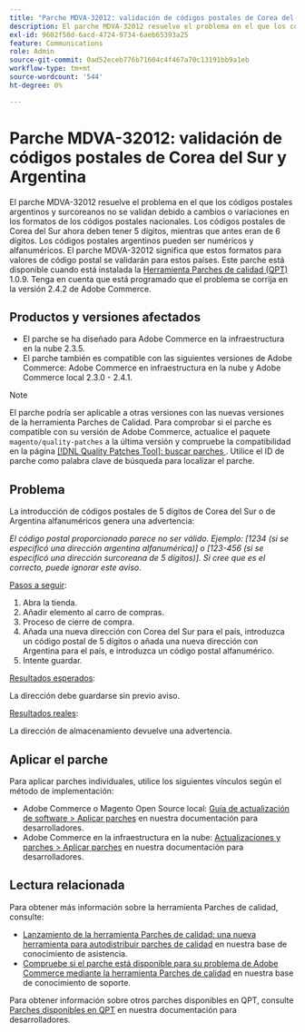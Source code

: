 ```yaml
---
title: "Parche MDVA-32012: validación de códigos postales de Corea del Sur y Argentina"
description: El parche MDVA-32012 resuelve el problema en el que los códigos postales argentinos y surcoreanos no se validan debido a cambios o variaciones en los formatos de los códigos postales nacionales. Los códigos postales de Corea del Sur ahora deben tener 5 dígitos, mientras que antes eran de 6 dígitos. Los códigos postales argentinos pueden ser numéricos y alfanuméricos. El parche MDVA-32012 significa que estos formatos para valores de código postal se validarán para estos países. Este parche está disponible cuando está instalada la [Quality Patches Tool (QPT)](/help/announcements/adobe-commerce-announcements/magento-quality-patches-released-new-tool-to-self-serve-quality-patches.md) 1.0.9. Tenga en cuenta que está programado que el problema se corrija en la versión 2.4.2 de Adobe Commerce.
exl-id: 9602f50d-6acd-4724-9734-6aeb65393a25
feature: Communications
role: Admin
source-git-commit: 0ad52eceb776b71604c4f467a70c13191bb9a1eb
workflow-type: tm+mt
source-wordcount: '544'
ht-degree: 0%

---
```


# Parche MDVA-32012: validación de códigos postales de Corea del Sur y Argentina

El parche MDVA-32012 resuelve el problema en el que los códigos postales argentinos y surcoreanos no se validan debido a cambios o variaciones en los formatos de los códigos postales nacionales. Los códigos postales de Corea del Sur ahora deben tener 5 dígitos, mientras que antes eran de 6 dígitos. Los códigos postales argentinos pueden ser numéricos y alfanuméricos. El parche MDVA-32012 significa que estos formatos para valores de código postal se validarán para estos países. Este parche está disponible cuando está instalada la [Herramienta Parches de calidad (QPT)](/help/announcements/adobe-commerce-announcements/magento-quality-patches-released-new-tool-to-self-serve-quality-patches.md) 1.0.9. Tenga en cuenta que está programado que el problema se corrija en la versión 2.4.2 de Adobe Commerce.

## Productos y versiones afectados

* El parche se ha diseñado para Adobe Commerce en la infraestructura en la nube 2.3.5.
* El parche también es compatible con las siguientes versiones de Adobe Commerce: Adobe Commerce en infraestructura en la nube y Adobe Commerce local 2.3.0 - 2.4.1.

>[!NOTE]
>
>El parche podría ser aplicable a otras versiones con las nuevas versiones de la herramienta Parches de Calidad. Para comprobar si el parche es compatible con su versión de Adobe Commerce, actualice el paquete `magento/quality-patches` a la última versión y compruebe la compatibilidad en la página [[!DNL Quality Patches Tool]: buscar parches ](https://devdocs.magento.com/quality-patches/tool.html#patch-grid). Utilice el ID de parche como palabra clave de búsqueda para localizar el parche.

## Problema

La introducción de códigos postales de 5 dígitos de Corea del Sur o de Argentina alfanuméricos genera una advertencia:

*El código postal proporcionado parece no ser válido. Ejemplo: [1234 (si se especificó una dirección argentina alfanumérica)] o [123-456 (si se especificó una dirección surcoreana de 5 dígitos)]. Si cree que es el correcto, puede ignorar este aviso.*

<u>Pasos a seguir</u>:

1. Abra la tienda.
1. Añadir elemento al carro de compras.
1. Proceso de cierre de compra.
1. Añada una nueva dirección con Corea del Sur para el país, introduzca un código postal de 5 dígitos o añada una nueva dirección con Argentina para el país, e introduzca un código postal alfanumérico.
1. Intente guardar.

<u>Resultados esperados</u>:

La dirección debe guardarse sin previo aviso.

<u>Resultados reales</u>:

La dirección de almacenamiento devuelve una advertencia.

## Aplicar el parche

Para aplicar parches individuales, utilice los siguientes vínculos según el método de implementación:

* Adobe Commerce o Magento Open Source local: [Guía de actualización de software > Aplicar parches](https://devdocs.magento.com/guides/v2.4/comp-mgr/patching/mqp.html) en nuestra documentación para desarrolladores.
* Adobe Commerce en la infraestructura en la nube: [Actualizaciones y parches > Aplicar parches](https://devdocs.magento.com/cloud/project/project-patch.html) en nuestra documentación para desarrolladores.

## Lectura relacionada

Para obtener más información sobre la herramienta Parches de calidad, consulte:

* [Lanzamiento de la herramienta Parches de calidad: una nueva herramienta para autodistribuir parches de calidad](/help/announcements/adobe-commerce-announcements/magento-quality-patches-released-new-tool-to-self-serve-quality-patches.md) en nuestra base de conocimiento de asistencia.
* [Compruebe si el parche está disponible para su problema de Adobe Commerce mediante la herramienta Parches de calidad](/help/support-tools/patches-available-in-qpt-tool/check-patch-for-magento-issue-with-magento-quality-patches.md) en nuestra base de conocimiento de soporte.

Para obtener información sobre otros parches disponibles en QPT, consulte [Parches disponibles en QPT](https://devdocs.magento.com/quality-patches/tool.html#patch-grid) en nuestra documentación para desarrolladores.
